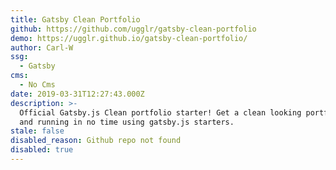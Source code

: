 ```yaml
---
title: Gatsby Clean Portfolio
github: https://github.com/ugglr/gatsby-clean-portfolio
demo: https://ugglr.github.io/gatsby-clean-portfolio/
author: Carl-W
ssg:
  - Gatsby
cms:
  - No Cms
date: 2019-03-31T12:27:43.000Z
description: >-
  Official Gatsby.js Clean portfolio starter! Get a clean looking portfolio up
  and running in no time using gatsby.js starters.  
stale: false
disabled_reason: Github repo not found
disabled: true
---
```

